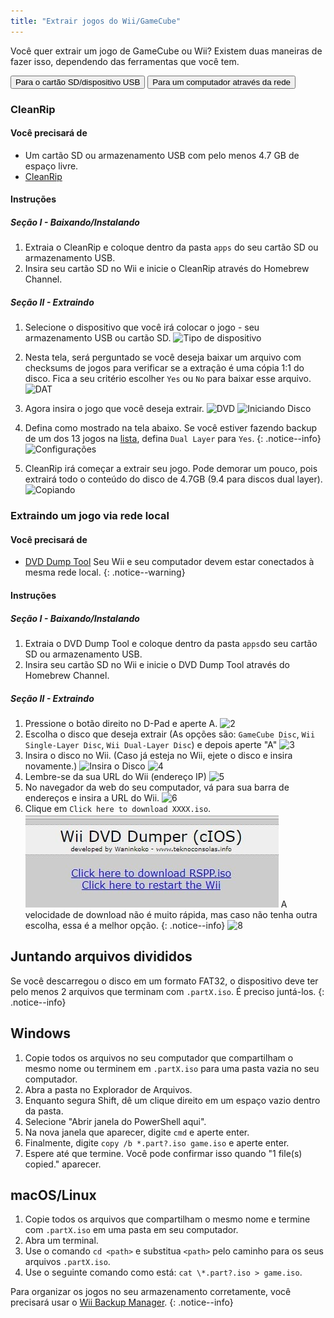 ```yaml
---
title: "Extrair jogos do Wii/GameCube"
---
```


Você quer extrair um jogo de GameCube ou Wii? Existem duas maneiras de fazer isso, dependendo das ferramentas que você tem.

<button class="tablinks btn btn--large btn--primary" id="defaultOpen" onclick="openTab(event, 'cleanrip')">Para o cartão SD/dispositivo USB</button>
<button class="tablinks btn btn--large btn--info" onclick="openTab(event, 'dump-smb')">Para um computador através da rede</button>

<div id="cleanrip" class="blanktabcontent" markdown="1">

### CleanRip

#### Você precisará de

- Um cartão SD ou armazenamento USB com pelo menos 4.7 GB de espaço livre.
- [CleanRip](https://github.com/emukidid/cleanrip/releases/latest)

#### Instruções

##### Seção I - Baixando/Instalando

1. Extraia o CleanRip e coloque dentro da pasta `apps` do seu cartão SD ou armazenamento USB.
1. Insira seu cartão SD no Wii e inicie o CleanRip através do Homebrew Channel.

##### Seção II - Extraindo

1. Selecione o dispositivo que você irá colocar o jogo - seu armazenamento USB ou cartão SD. ![Tipo de dispositivo](/images/CleanRip/2.png)
1. Nesta tela, será perguntado se você deseja baixar um arquivo com checksums de jogos para verificar se a extração é uma cópia 1:1 do disco. Fica a seu critério escolher `Yes` ou `No` para baixar esse arquivo. ![DAT](/images/CleanRip/3.png)
1. Agora insira o jogo que você deseja extrair. ![DVD](/images/CleanRip/4.png) ![Iniciando Disco](/images/CleanRip/5.png)
1. Defina como mostrado na tela abaixo.
Se você estiver fazendo backup de um dos 13 jogos na [lista](https://wiki.dolphin-emu.org/index.php?title=Category:Dual_Layer_Disc_games), defina `Dual Layer` para `Yes`.
{: .notice--info}
![Configurações](/images/CleanRip/6.png)

1. CleanRip irá começar a extrair seu jogo. Pode demorar um pouco, pois extrairá todo o conteúdo do disco de 4.7GB (9.4 para discos dual layer). ![Copiando](/images/CleanRip/7.png)
</div>

<div id="dump-smb" class="blanktabcontent" markdown="1">

### Extraindo um jogo via rede local

#### Você precisará de

- [DVD Dump Tool](/assets/files/DVDDumpTool.zip)
Seu Wii e seu computador devem estar conectados à mesma rede local.
{: .notice--warning}

#### Instruções

##### Seção I - Baixando/Instalando

1. Extraia o DVD Dump Tool e coloque dentro da pasta `apps`do seu cartão SD ou armazenamento USB.
1. Insira seu cartão SD no Wii e inicie o DVD Dump Tool através do Homebrew Channel.

##### Seção II - Extraindo

1. Pressione o botão direito no D-Pad e aperte A. ![2](/images/DumpDiscs_LAN/2.png)
1. Escolha o disco que deseja extrair (As opções são: `GameCube Disc`, `Wii Single-Layer Disc`, `Wii Dual-Layer Disc`) e depois aperte "A" ![3](/images/DumpDiscs_LAN/3.png)
1. Insira o disco no Wii. (Caso já esteja no Wii, ejete o disco e insira novamente.) ![Insira o Disco](/images/DumpDiscs_LAN/insertthedisc.jpg) ![4](/images/DumpDiscs_LAN/4.png)
1. Lembre-se da sua URL do Wii (endereço IP) ![5](/images/DumpDiscs_LAN/5.png)
1. No navegador da web do seu computador, vá para sua barra de endereços e insira a URL do Wii. ![6](/images/DumpDiscs_LAN/6.png)
1. Clique em `Click here to download XXXX.iso`. ![7](/images/DumpDiscs_LAN/7.jpg)
A velocidade de download não é muito rápida, mas caso não tenha outra escolha, essa é a melhor opção.
{: .notice--info}
![8](/images/DumpDiscs_LAN/8.PNG)
</div>

## Juntando arquivos divididos

Se você descarregou o disco em um formato FAT32, o dispositivo deve ter pelo menos 2 arquivos que terminam com `.partX.iso`. É preciso juntá-los.
{: .notice--info}

## Windows

1. Copie todos os arquivos no seu computador que compartilham o mesmo nome ou terminem em `.partX.iso` para uma pasta vazia no seu computador.
1. Abra a pasta no Explorador de Arquivos.
1. Enquanto segura Shift, dê um clique direito em um espaço vazio dentro da pasta.
1. Selecione "Abrir janela do PowerShell aqui".
1. Na nova janela que aparecer, digite `cmd` e aperte enter.
1. Finalmente, digite `copy /b *.part?.iso game.iso` e aperte enter.
1. Espere até que termine. Você pode confirmar isso quando "1 file(s) copied." aparecer.

## macOS/Linux

1.  Copie todos os arquivos que compartilham o mesmo nome e termine com `.partX.iso` em uma pasta em seu computador.
1.  Abra um terminal.
1.  Use o comando `cd <path>` e substitua `<path>` pelo caminho para os seus arquivos `.partX.iso`.
1.  Use o seguinte comando como está: `cat \*.part?.iso > game.iso`.

Para organizar os jogos no seu armazenamento corretamente, você precisará usar o [Wii Backup Manager](wiibackupmanager).
{: .notice--info}

<script>
    let tabcontent = document.getElementsByClassName("blanktabcontent");
    let tablinks = document.getElementsByClassName("tablinks");

    function openTab(evt, tabName) {
        let element;

        for (element of tabcontent) {
            element.style.display = "none";
        }

        for (element of tablinks) {
            element.className = element.className.replace("btn--primary", "btn--info");
            if (!element.className.includes('btn--info'))
                element.className += " btn--info";
        }

        document.getElementById(tabName).style.display = "block";
        evt.currentTarget.className = evt.currentTarget.className.replace("btn--info", "btn--primary");
    }

    // Get the element with id="defaultOpen" and click on it
    document.getElementById("defaultOpen").click();
</script>
